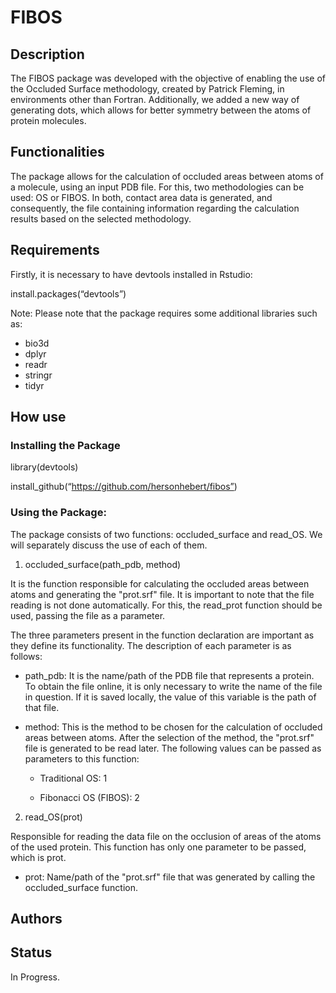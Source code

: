 # FIBOS
## Description
The FIBOS package was developed with the objective of enabling the use of the Occluded Surface methodology, created by Patrick Fleming, in environments other than Fortran. Additionally, we added a new way of generating dots, which allows for better symmetry between the atoms of protein molecules.
## Functionalities
The package allows for the calculation of occluded areas between atoms of a molecule, using an input PDB file. For this, two methodologies can be used: OS or FIBOS. In both, contact area data is generated, and consequently, the file containing information regarding the calculation results based on the selected methodology.
## Requirements
Firstly, it is necessary to have devtools installed in Rstudio:

install.packages(“devtools”)

Note: Please note that the package requires some additional libraries such as:
  * bio3d
  * dplyr
  * readr
  * stringr
  * tidyr

## How use
### Installing the Package

library(devtools)

install_github(“https://github.com/hersonhebert/fibos”)
### Using the Package:

The package consists of two functions: occluded_surface and read_OS. We will separately discuss the use of each of them.

1. occluded_surface(path_pdb, method)

It is the function responsible for calculating the occluded areas between atoms and generating the "prot.srf" file. It is important to note that the file reading is not done automatically. For this, the read_prot function should be used, passing the file as a parameter.

The three parameters present in the function declaration are important as they define its functionality. The description of each parameter is as follows:

- path_pdb: It is the name/path of the PDB file that represents a protein. To obtain the file online, it is only necessary to write the name of the file in question. If it is saved locally, the value of this variable is the path of that file.

- method: This is the method to be chosen for the calculation of occluded areas between atoms. After the selection of the method, the "prot.srf" file is generated to be read later. The following values can be passed as parameters to this function:

  - Traditional OS: 1

  - Fibonacci OS (FIBOS): 2

2. read_OS(prot)

Responsible for reading the data file on the occlusion of areas of the atoms of the used protein. This function has only one parameter to be passed, which is prot.

  - prot: Name/path of the "prot.srf" file that was generated by calling the occluded_surface function.

## Authors
## Status
In Progress.
